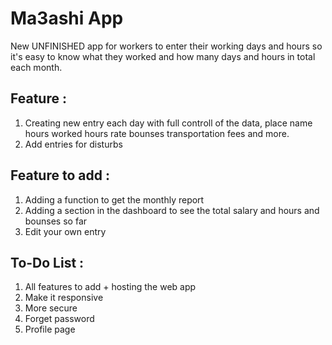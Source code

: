 # Ma3ashi App

New UNFINISHED app for workers to enter their working days and hours so it's easy to know what they worked and how many days and hours in total each month.

## Feature :
1. Creating new entry each day with full controll of the data, place name hours worked hours rate bounses transportation fees and more.
2. Add entries for disturbs

## Feature to add : 

1. Adding a function to get the monthly report
2. Adding a section in the dashboard to see the total salary and hours and bounses so far
3. Edit your own entry

## To-Do List :

1. All features to add + hosting the web app
2. Make it responsive
3. More secure
4. Forget password
5. Profile page
